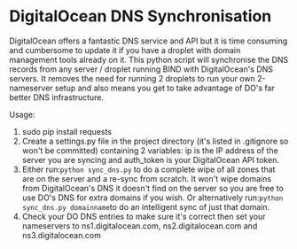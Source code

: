 # DigitalOcean DNS Synchronisation
DigitalOcean offers a fantastic DNS service and API but it is time consuming and cumbersome to update it if you have
a droplet with domain management tools already on it. This python script will synchronise the DNS records from any 
server / droplet running BIND with DigitalOcean's DNS servers. It removes the need for running 2 droplets to run your 
own 2-nameserver setup and also means you get to take advantage of DO's far better DNS infrastructure.

Usage:

1. sudo pip install requests
2. Create a settings.py file in the project directory (it's listed in .gitignore so won't be committed) containing 
2 variables: ip is the IP address of the server you are syncing and auth_token is your DigitalOcean API token.
3. Either run:```python sync_dns.py``` to do a complete wipe of all zones that are on the server and a re-sync from 
scratch. It won't wipe domains from DigitalOcean's DNS it doesn't find on the server so you are free to use DO's DNS 
for extra domains if you wish. Or alternatively run:```python sync_dns.py domainname```to do an intelligent sync of 
just that domain.
4. Check your DO DNS entries to make sure it's correct then set your nameservers to ns1.digitalocean.com, 
ns2.digitalocean.com and ns3.digitalocean.com
